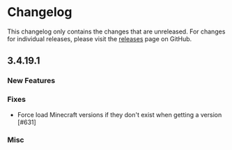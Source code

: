# Changelog

This changelog only contains the changes that are unreleased. For changes for individual releases, please visit the
[releases](https://github.com/ATLauncher/ATLauncher/releases) page on GitHub.

## 3.4.19.1

### New Features

### Fixes
- Force load Minecraft versions if they don't exist when getting a version [#631]

### Misc
